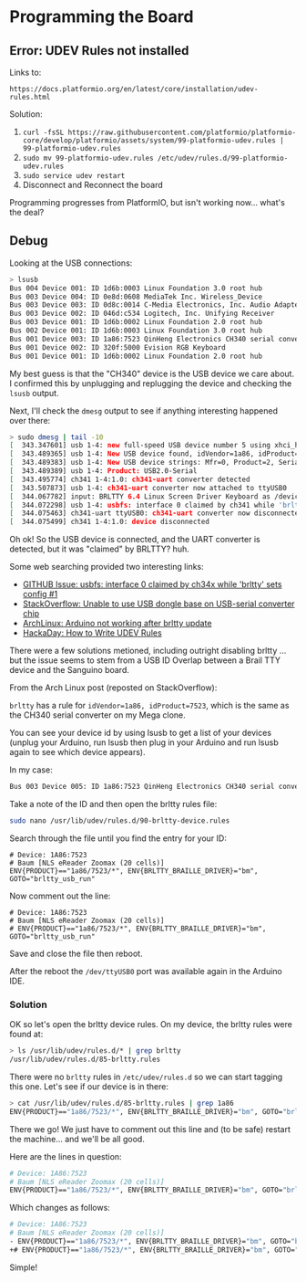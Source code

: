 # Programming the Board

## Error: UDEV Rules not installed

Links to:

    https://docs.platformio.org/en/latest/core/installation/udev-rules.html

Solution:

1. `curl -fsSL https://raw.githubusercontent.com/platformio/platformio-core/develop/platformio/assets/system/99-platformio-udev.rules | 99-platformio-udev.rules`
2. `sudo mv 99-platformio-udev.rules /etc/udev/rules.d/99-platformio-udev.rules`
3. `sudo service udev restart`
4. Disconnect and Reconnect the board

Programming progresses from PlatformIO, but isn't working now... what's the
deal?

## Debug

Looking at the USB connections:

``` bash
> lsusb
Bus 004 Device 001: ID 1d6b:0003 Linux Foundation 3.0 root hub
Bus 003 Device 004: ID 0e8d:0608 MediaTek Inc. Wireless_Device
Bus 003 Device 003: ID 0d8c:0014 C-Media Electronics, Inc. Audio Adapter (Unitek Y-247A)
Bus 003 Device 002: ID 046d:c534 Logitech, Inc. Unifying Receiver
Bus 003 Device 001: ID 1d6b:0002 Linux Foundation 2.0 root hub
Bus 002 Device 001: ID 1d6b:0003 Linux Foundation 3.0 root hub
Bus 001 Device 003: ID 1a86:7523 QinHeng Electronics CH340 serial converter
Bus 001 Device 002: ID 320f:5000 Evision RGB Keyboard
Bus 001 Device 001: ID 1d6b:0002 Linux Foundation 2.0 root hub
```

My best guess is that the "CH340" device is the USB device we care about. I
confirmed this by unplugging and replugging the device and checking the `lsusb`
output.

Next, I'll check the `dmesg` output to see if anything interesting happened over
there:

``` bash
> sudo dmesg | tail -10
[  343.347601] usb 1-4: new full-speed USB device number 5 using xhci_hcd
[  343.489365] usb 1-4: New USB device found, idVendor=1a86, idProduct=7523, bcdDevice= 2.63
[  343.489383] usb 1-4: New USB device strings: Mfr=0, Product=2, SerialNumber=0
[  343.489389] usb 1-4: Product: USB2.0-Serial
[  343.495774] ch341 1-4:1.0: ch341-uart converter detected
[  343.507873] usb 1-4: ch341-uart converter now attached to ttyUSB0
[  344.067782] input: BRLTTY 6.4 Linux Screen Driver Keyboard as /devices/virtual/input/input34
[  344.072298] usb 1-4: usbfs: interface 0 claimed by ch341 while 'brltty' sets config #1
[  344.075463] ch341-uart ttyUSB0: ch341-uart converter now disconnected from ttyUSB0
[  344.075499] ch341 1-4:1.0: device disconnected
```

Oh ok! So the USB device is connected, and the UART converter is detected, but
it was "claimed" by BRLTTY? huh.

Some web searching provided two interesting links:

- [GITHUB Issue: usbfs: interface 0 claimed by ch34x while 'brltty' sets config #1](https://github.com/juliagoda/CH341SER/issues/18)
- [StackOverflow: Unable to use USB dongle base on USB-serial converter chip](https://unix.stackexchange.com/questions/670636/unable-to-use-usb-dongle-based-on-usb-serial-converter-chip)
- [ArchLinux: Arduino not working after brltty update](https://bbs.archlinux.org/viewtopic.php?id=269975)
- [HackaDay: How to Write UDEV Rules](https://hackaday.com/2009/09/18/how-to-write-udev-rules/)

There were a few solutions metioned, including outright disabling brltty ... but
the issue seems to stem from a USB ID Overlap between a Brail TTY device and the
Sanguino board.

From the Arch Linux post (reposted on StackOverflow):

`brltty` has a rule for `idVendor=1a86, idProduct=7523`, which is the same as
the CH340 serial converter on my Mega clone.

You can see your device id by using lsusb to get a list of your devices (unplug
your Arduino, run lsusb then plug in your Arduino and run lsusb again to see
which device appears).

In my case:

``` bash
Bus 003 Device 005: ID 1a86:7523 QinHeng Electronics CH340 serial converter
```

Take a note of the ID and then open the brltty rules file:

``` bash
sudo nano /usr/lib/udev/rules.d/90-brltty-device.rules
```

Search through the file until you find the entry for your ID:

```
# Device: 1A86:7523
# Baum [NLS eReader Zoomax (20 cells)]
ENV{PRODUCT}=="1a86/7523/*", ENV{BRLTTY_BRAILLE_DRIVER}="bm", GOTO="brltty_usb_run"
```

Now comment out the line:

```
# Device: 1A86:7523
# Baum [NLS eReader Zoomax (20 cells)]
# ENV{PRODUCT}=="1a86/7523/*", ENV{BRLTTY_BRAILLE_DRIVER}="bm", GOTO="brltty_usb_run"
```

Save and close the file then reboot.

After the reboot the `/dev/ttyUSB0` port was available again in the Arduino IDE.

### Solution

OK so let's open the brltty device rules. On my device, the brltty rules were
found at:

``` bash
> ls /usr/lib/udev/rules.d/* | grep brltty
/usr/lib/udev/rules.d/85-brltty.rules
```

There were no `brltty` rules in `/etc/udev/rules.d` so we can start tagging this
one. Let's see if our device is in there:

``` bash
> cat /usr/lib/udev/rules.d/85-brltty.rules | grep 1a86
ENV{PRODUCT}=="1a86/7523/*", ENV{BRLTTY_BRAILLE_DRIVER}="bm", GOTO="brltty_usb_run"
```

There we go! We just have to comment out this line and (to be safe) restart the
machine... and we'll be all good.

Here are the lines in question:

``` bash
# Device: 1A86:7523
# Baum [NLS eReader Zoomax (20 cells)]
ENV{PRODUCT}=="1a86/7523/*", ENV{BRLTTY_BRAILLE_DRIVER}="bm", GOTO="brltty_usb_run"
```

Which changes as follows:

``` bash
# Device: 1A86:7523
# Baum [NLS eReader Zoomax (20 cells)]
- ENV{PRODUCT}=="1a86/7523/*", ENV{BRLTTY_BRAILLE_DRIVER}="bm", GOTO="brltty_usb_run"
+# ENV{PRODUCT}=="1a86/7523/*", ENV{BRLTTY_BRAILLE_DRIVER}="bm", GOTO="brltty_usb_run"
```

Simple!
